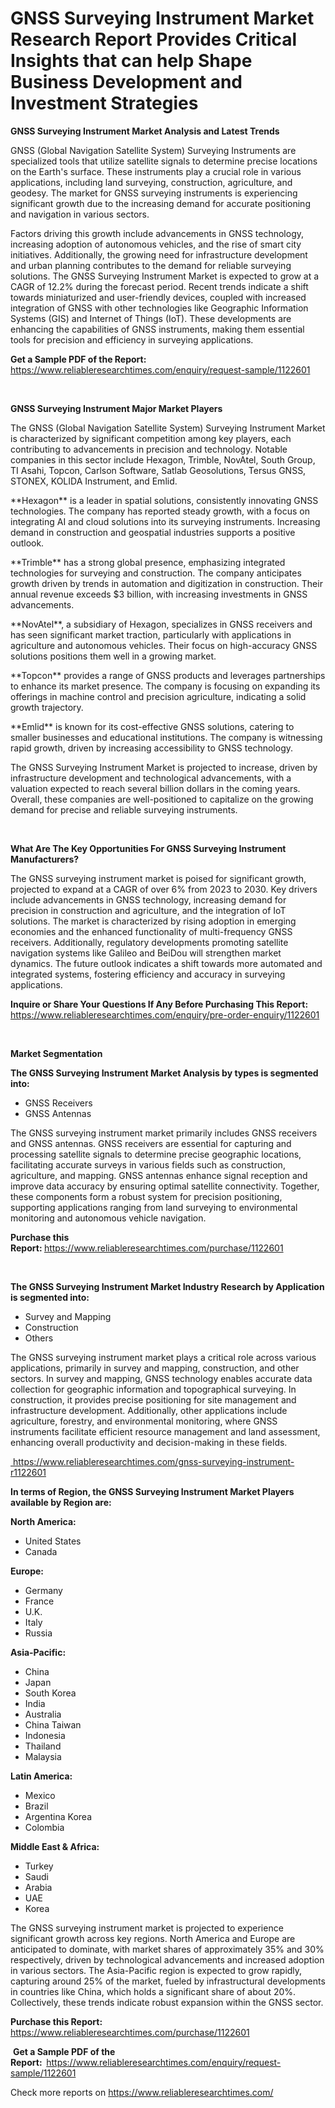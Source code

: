 <p><h1>GNSS Surveying Instrument Market Research Report Provides Critical Insights that can help Shape Business Development and Investment Strategies</h1></p><p><strong>GNSS Surveying Instrument Market Analysis and Latest Trends</strong></p>
<p><p>GNSS (Global Navigation Satellite System) Surveying Instruments are specialized tools that utilize satellite signals to determine precise locations on the Earth's surface. These instruments play a crucial role in various applications, including land surveying, construction, agriculture, and geodesy. The market for GNSS surveying instruments is experiencing significant growth due to the increasing demand for accurate positioning and navigation in various sectors.</p><p>Factors driving this growth include advancements in GNSS technology, increasing adoption of autonomous vehicles, and the rise of smart city initiatives. Additionally, the growing need for infrastructure development and urban planning contributes to the demand for reliable surveying solutions. The GNSS Surveying Instrument Market is expected to grow at a CAGR of 12.2% during the forecast period. Recent trends indicate a shift towards miniaturized and user-friendly devices, coupled with increased integration of GNSS with other technologies like Geographic Information Systems (GIS) and Internet of Things (IoT). These developments are enhancing the capabilities of GNSS instruments, making them essential tools for precision and efficiency in surveying applications.</p></p>
<p><strong>Get a Sample PDF of the Report:&nbsp;</strong> <a href="https://www.reliableresearchtimes.com/enquiry/request-sample/1122601?utm_campaign=1581&utm_medium=2&utm_source=Github&utm_content=ia&utm_term=03032025&utm_id=gnss-surveying-instrument">https://www.reliableresearchtimes.com/enquiry/request-sample/1122601</a></p>
<p>&nbsp;</p>
<p><strong>GNSS Surveying Instrument Major Market Players</strong></p>
<p><p>The GNSS (Global Navigation Satellite System) Surveying Instrument Market is characterized by significant competition among key players, each contributing to advancements in precision and technology. Notable companies in this sector include Hexagon, Trimble, NovAtel, South Group, TI Asahi, Topcon, Carlson Software, Satlab Geosolutions, Tersus GNSS, STONEX, KOLIDA Instrument, and Emlid.</p><p>**Hexagon** is a leader in spatial solutions, consistently innovating GNSS technologies. The company has reported steady growth, with a focus on integrating AI and cloud solutions into its surveying instruments. Increasing demand in construction and geospatial industries supports a positive outlook.</p><p>**Trimble** has a strong global presence, emphasizing integrated technologies for surveying and construction. The company anticipates growth driven by trends in automation and digitization in construction. Their annual revenue exceeds $3 billion, with increasing investments in GNSS advancements.</p><p>**NovAtel**, a subsidiary of Hexagon, specializes in GNSS receivers and has seen significant market traction, particularly with applications in agriculture and autonomous vehicles. Their focus on high-accuracy GNSS solutions positions them well in a growing market.</p><p>**Topcon** provides a range of GNSS products and leverages partnerships to enhance its market presence. The company is focusing on expanding its offerings in machine control and precision agriculture, indicating a solid growth trajectory.</p><p>**Emlid** is known for its cost-effective GNSS solutions, catering to smaller businesses and educational institutions. The company is witnessing rapid growth, driven by increasing accessibility to GNSS technology.</p><p>The GNSS Surveying Instrument Market is projected to increase, driven by infrastructure development and technological advancements, with a valuation expected to reach several billion dollars in the coming years. Overall, these companies are well-positioned to capitalize on the growing demand for precise and reliable surveying instruments.</p></p>
<p>&nbsp;</p>
<p><strong>What Are The Key Opportunities For GNSS Surveying Instrument Manufacturers?</strong></p>
<p><p>The GNSS surveying instrument market is poised for significant growth, projected to expand at a CAGR of over 6% from 2023 to 2030. Key drivers include advancements in GNSS technology, increasing demand for precision in construction and agriculture, and the integration of IoT solutions. The market is characterized by rising adoption in emerging economies and the enhanced functionality of multi-frequency GNSS receivers. Additionally, regulatory developments promoting satellite navigation systems like Galileo and BeiDou will strengthen market dynamics. The future outlook indicates a shift towards more automated and integrated systems, fostering efficiency and accuracy in surveying applications.</p></p>
<p><strong>Inquire or Share Your Questions If Any Before Purchasing This Report:</strong> <a href="https://www.reliableresearchtimes.com/enquiry/pre-order-enquiry/1122601?utm_campaign=1581&utm_medium=2&utm_source=Github&utm_content=ia&utm_term=03032025&utm_id=gnss-surveying-instrument">https://www.reliableresearchtimes.com/enquiry/pre-order-enquiry/1122601</a></p>
<p>&nbsp;</p>
<p><strong>Market Segmentation</strong></p>
<p><strong>The GNSS Surveying Instrument Market Analysis by types is segmented into:</strong></p>
<p><ul><li>GNSS Receivers</li><li>GNSS Antennas</li></ul></p>
<p><p>The GNSS surveying instrument market primarily includes GNSS receivers and GNSS antennas. GNSS receivers are essential for capturing and processing satellite signals to determine precise geographic locations, facilitating accurate surveys in various fields such as construction, agriculture, and mapping. GNSS antennas enhance signal reception and improve data accuracy by ensuring optimal satellite connectivity. Together, these components form a robust system for precision positioning, supporting applications ranging from land surveying to environmental monitoring and autonomous vehicle navigation.</p></p>
<p><strong>Purchase this Report:&nbsp;</strong><a href="https://www.reliableresearchtimes.com/purchase/1122601?utm_campaign=1581&utm_medium=2&utm_source=Github&utm_content=ia&utm_term=03032025&utm_id=gnss-surveying-instrument">https://www.reliableresearchtimes.com/purchase/1122601</a></p>
<p>&nbsp;</p>
<p><strong>The GNSS Surveying Instrument Market Industry Research by Application is segmented into:</strong></p>
<p><ul><li>Survey and Mapping</li><li>Construction</li><li>Others</li></ul></p>
<p><p>The GNSS surveying instrument market plays a critical role across various applications, primarily in survey and mapping, construction, and other sectors. In survey and mapping, GNSS technology enables accurate data collection for geographic information and topographical surveying. In construction, it provides precise positioning for site management and infrastructure development. Additionally, other applications include agriculture, forestry, and environmental monitoring, where GNSS instruments facilitate efficient resource management and land assessment, enhancing overall productivity and decision-making in these fields.</p></p>
<p><a href="https://www.reliableresearchtimes.com/gnss-surveying-instrument-r1122601?utm_campaign=1581&utm_medium=2&utm_source=Github&utm_content=ia&utm_term=03032025&utm_id=gnss-surveying-instrument">&nbsp;https://www.reliableresearchtimes.com/gnss-surveying-instrument-r1122601</a></p>
<p><strong>In terms of Region, the GNSS Surveying Instrument Market Players available by Region are:</strong></p>
<p>
    <p> <strong> North America: </strong>
        <ul>
            <li>United States</li>
            <li>Canada</li>
        </ul>
        </p> 
    <p> <strong> Europe: </strong>
        <ul>
            <li>Germany</li>
            <li>France</li>
            <li>U.K.</li>
            <li>Italy</li>
            <li>Russia</li>
        </ul>
        </p> 
    <p> <strong> Asia-Pacific: </strong>
        <ul>
            <li>China</li>
            <li>Japan</li>
            <li>South Korea</li>
            <li>India</li>
            <li>Australia</li>
            <li>China Taiwan</li>
            <li>Indonesia</li>
            <li>Thailand</li>
            <li>Malaysia</li>
        </ul>
        </p> 
    <p> <strong> Latin America: </strong>
        <ul>
            <li>Mexico</li>
            <li>Brazil</li>
            <li>Argentina Korea</li>
            <li>Colombia</li>
        </ul>
        </p> 
    <p> <strong> Middle East & Africa: </strong>
        <ul>
            <li>Turkey</li>
            <li>Saudi</li>
            <li>Arabia</li>
            <li>UAE</li>
            <li>Korea</li>
        </ul>
    </p>
    </p>
<p><p>The GNSS surveying instrument market is projected to experience significant growth across key regions. North America and Europe are anticipated to dominate, with market shares of approximately 35% and 30% respectively, driven by technological advancements and increased adoption in various sectors. The Asia-Pacific region is expected to grow rapidly, capturing around 25% of the market, fueled by infrastructural developments in countries like China, which holds a significant share of about 20%. Collectively, these trends indicate robust expansion within the GNSS sector.</p></p>
<p><strong>Purchase this Report: </strong><a href="https://www.reliableresearchtimes.com/purchase/1122601?utm_campaign=1581&utm_medium=2&utm_source=Github&utm_content=ia&utm_term=03032025&utm_id=gnss-surveying-instrument">https://www.reliableresearchtimes.com/purchase/1122601</a></p>
<p>&nbsp;<strong>Get a Sample PDF of the Report:&nbsp;&nbsp;</strong><a href="https://www.reliableresearchtimes.com/enquiry/request-sample/1122601?utm_campaign=1581&utm_medium=2&utm_source=Github&utm_content=ia&utm_term=03032025&utm_id=gnss-surveying-instrument">https://www.reliableresearchtimes.com/enquiry/request-sample/1122601</a></p>
<p><strong></strong></p>
<p>Check more reports on <a href="https://www.reliableresearchtimes.com/?utm_campaign=1581&utm_medium=2&utm_source=Github&utm_content=ia&utm_term=03032025&utm_id=gnss-surveying-instrument">https://www.reliableresearchtimes.com/</a></p>